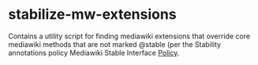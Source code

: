 # stabilize-mw-extensions

Contains a utility script for finding mediawiki extensions that override core mediawiki methods that are not marked @stable (per the Stability annotations policy Mediawiki Stable Interface [Policy](https://www.mediawiki.org/wiki/Core_Platform_Team/Initiatives/Stability_annotations>).
